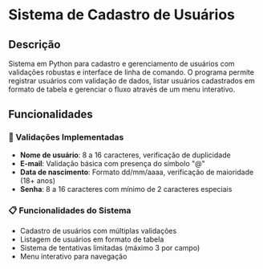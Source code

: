 # Sistema de Cadastro de Usuários

## Descrição
Sistema em Python para cadastro e gerenciamento de usuários com validações robustas e interface de linha de comando. O programa permite registrar usuários com validação de dados, listar usuários cadastrados em formato de tabela e gerenciar o fluxo através de um menu interativo.

## Funcionalidades

### 🔐 Validações Implementadas
- **Nome de usuário**: 8 a 16 caracteres, verificação de duplicidade
- **E-mail**: Validação básica com presença do símbolo "@"
- **Data de nascimento**: Formato dd/mm/aaaa, verificação de maioridade (18+ anos)
- **Senha**: 8 a 16 caracteres com mínimo de 2 caracteres especiais

### 📋 Funcionalidades do Sistema
- Cadastro de usuários com múltiplas validações
- Listagem de usuários em formato de tabela
- Sistema de tentativas limitadas (máximo 3 por campo)
- Menu interativo para navegação